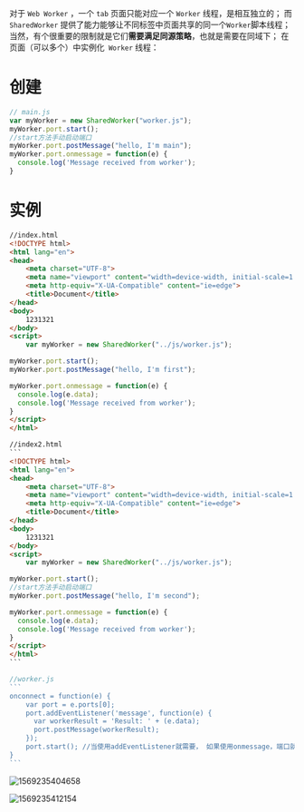 对于 `Web Worker` ，一个 `tab` 页面只能对应一个 `Worker` 线程，是相互独立的；
而 `SharedWorker` 提供了能力能够让不同标签中页面共享的同一个` Worker `脚本线程；
当然，有个很重要的限制就是它们**需要满足同源策略**，也就是需要在同域下；
在页面（可以多个）中实例化` Worker` 线程：

# 创建

```js
// main.js
var myWorker = new SharedWorker("worker.js");
myWorker.port.start();
//start方法手动启动端口
myWorker.port.postMessage("hello, I'm main");
myWorker.port.onmessage = function(e) {
  console.log('Message received from worker');
}
```

# 实例

```html
//index.html
<!DOCTYPE html>
<html lang="en">
<head>
    <meta charset="UTF-8">
    <meta name="viewport" content="width=device-width, initial-scale=1.0">
    <meta http-equiv="X-UA-Compatible" content="ie=edge">
    <title>Document</title>
</head>
<body>
    1231321
</body>
<script>
    var myWorker = new SharedWorker("../js/worker.js");

myWorker.port.start();
myWorker.port.postMessage("hello, I'm first");

myWorker.port.onmessage = function(e) {
  console.log(e.data);
  console.log('Message received from worker');
}
</script>
</html>
```

```html
//index2.html
​```
<!DOCTYPE html>
<html lang="en">
<head>
    <meta charset="UTF-8">
    <meta name="viewport" content="width=device-width, initial-scale=1.0">
    <meta http-equiv="X-UA-Compatible" content="ie=edge">
    <title>Document</title>
</head>
<body>
    1231321
</body>
<script>
    var myWorker = new SharedWorker("../js/worker.js");

myWorker.port.start();
//start方法手动启动端口
myWorker.port.postMessage("hello, I'm second");

myWorker.port.onmessage = function(e) {
  console.log(e.data);
  console.log('Message received from worker');
}
</script>
</html>
​```
```

```js
//worker.js
​```
onconnect = function(e) {
    var port = e.ports[0];
    port.addEventListener('message', function(e) {
      var workerResult = 'Result: ' + (e.data);
      port.postMessage(workerResult);
    });
    port.start(); //当使用addEventListener就需要， 如果使用onmessage，端口就会被隐式调用
}
​```
```

![1569235404658](C:\Users\Admin\AppData\Roaming\Typora\typora-user-images\1569235404658.png)

![1569235412154](C:\Users\Admin\AppData\Roaming\Typora\typora-user-images\1569235412154.png)